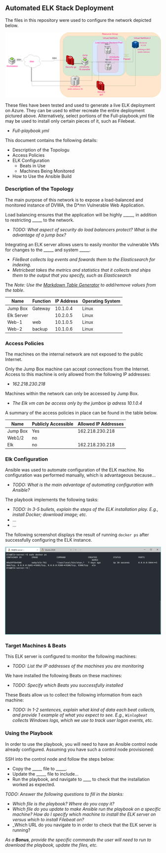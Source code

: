 ## Automated ELK Stack Deployment

The files in this repository were used to configure the network depicted below.

![Diagram](images/Network-Diagram.png)

These files have been tested and used to generate a live ELK deployment on Azure. They can be used to either recreate the entire deployment pictured above. Alternatively, select portions of the Full-playbook.yml file may be used to install only certain pieces of it, such as Filebeat.

- _Full-playbook.yml_

This document contains the following details:

- Description of the Topologu
- Access Policies
- ELK Configuration
  - Beats in Use
  - Machines Being Monitored
- How to Use the Ansible Build

### Description of the Topology

The main purpose of this network is to expose a load-balanced and monitored instance of DVWA, the D*mn Vulnerable Web Application.

Load balancing ensures that the application will be highly _____, in addition to restricting _____ to the network.

- _TODO: What aspect of security do load balancers protect? What is the advantage of a jump box?_

Integrating an ELK server allows users to easily monitor the vulnerable VMs for changes to the _____ and system _____.

- _FileBeat collects log events and fowards them to the Elasticsearch for indexing._
- _Metricbeat takes the metrics and statistics that it collects and ships them to the output that you specify, such as Elasticsearch_

The
_Note: Use the [Markdown Table Generator](http://www.tablesgenerator.com/markdown_tables) to add/remove values from the table_.

| Name | Function | IP Address | Operating System |
| - | - | - | - |
| Jump Box | Gateway | 10.1.0.4 | Linux |
| Elk Server |   | 10.2.0.5 | Linux |
| Web-1 | web | 10.1.0.5 | Linux |
| Web-2 | backup | 10.1.0.6 | Linux |

### Access Policies

The machines on the internal network are not exposed to the public Internet.

Only the Jump Box machine can accept connections from the Internet. Access to this machine is only allowed from the following IP addresses:

- _162.218.230.218_

Machines within the network can only be accessed by Jump Box.

- _The Elk vm can be access only by the jumbox ip adress 10.1.0.4_

A summary of the access policies in place can be found in the table below.

| Name | Publicly Accessible | Allowed IP Addresses |
| - | - | - |
| Jump Box | Yes | 162.218.230.218 |
| Web1/2 | no |   |
| Elk | no | 162.218.230.218 |

### Elk Configuration

Ansible was used to automate configuration of the ELK machine. No configuration was performed manually, which is advantageous because...

- _TODO: What is the main advantage of automating configuration with Ansible?_

The playbook implements the following tasks:

- _TODO: In 3-5 bullets, explain the steps of the ELK installation play. E.g., install Docker; download image; etc._
- ...
- ...

The following screenshot displays the result of running `docker ps` after successfully configuring the ELK instance.

![DockerPS](Images/Docker_ps.png)

### Target Machines & Beats

This ELK server is configured to monitor the following machines:

- _TODO: List the IP addresses of the machines you are monitoring_

We have installed the following Beats on these machines:

- _TODO: Specify which Beats you successfully installed_

These Beats allow us to collect the following information from each machine:

- _TODO: In 1-2 sentences, explain what kind of data each beat collects, and provide 1 example of what you expect to see. E.g., `Winlogbeat` collects Windows logs, which we use to track user logon events, etc._

### Using the Playbook

In order to use the playbook, you will need to have an Ansible control node already configured. Assuming you have such a control node provisioned:

SSH into the control node and follow the steps below:

- Copy the _____ file to _____.
- Update the _____ file to include...
- Run the playbook, and navigate to ____ to check that the installation worked as expected.

_TODO: Answer the following questions to fill in the blanks:_

- _Which file is the playbook? Where do you copy it?_
- _Which file do you update to make Ansible run the playbook on a specific machine? How do I specify which machine to install the ELK server on versus which to install Filebeat on?_
- _Which URL do you navigate to in order to check that the ELK server is running?

_As a **Bonus**, provide the specific commands the user will need to run to download the playbook, update the files, etc._

